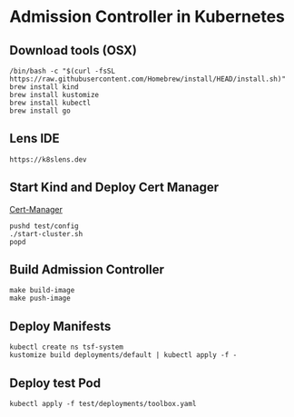 # Admission Controller in Kubernetes

## Download tools (OSX)
```
/bin/bash -c "$(curl -fsSL https://raw.githubusercontent.com/Homebrew/install/HEAD/install.sh)"
brew install kind
brew install kustomize
brew install kubectl
brew install go

```

## Lens IDE
```
https://k8slens.dev
```

## Start Kind and Deploy Cert Manager
[Cert-Manager](https://cert-manager.io)

```
pushd test/config
./start-cluster.sh
popd
```

## Build Admission Controller
```
make build-image
make push-image
```

## Deploy Manifests
```
kubectl create ns tsf-system
kustomize build deployments/default | kubectl apply -f -
```

## Deploy test Pod
```
kubectl apply -f test/deployments/toolbox.yaml

```
